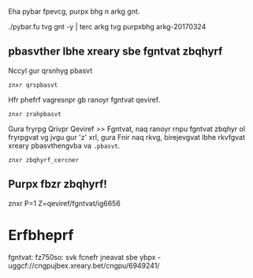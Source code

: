 Eha pybar fpevcg, purpx bhg n arkg gnt.

./pybar.fu
tvg gnt -y | terc arkg
tvg purpxbhg arkg-20170324

## pbasvther lbhe xreary sbe fgntvat zbqhyrf

Nccyl gur qrsnhyg pbasvt

```
znxr qrspbasvt
```

Hfr phefrf vagresnpr gb ranoyr fgntvat qeviref.

```
znxr zrahpbasvt
```

Gura fryrpg Qrivpr Qeviref >> Fgntvat, naq ranoyr rnpu fgntvat zbqhyr ol fryrpgvat vg jvgu gur 'z' xrl, gura Fnir naq rkvg, birejevgvat lbhe rkvfgvat xreary pbasvthengvba va `.pbasvt`.

```
znxr zbqhyrf_cercner
```

## Purpx fbzr zbqhyrf!

znxr P=1 Z=qeviref/fgntvat/ig6656

# Erfbheprf

fgntvat: fz750so: svk fcnefr jneavat sbe ybpx - uggcf://cngpujbex.xreary.bet/cngpu/6949241/
